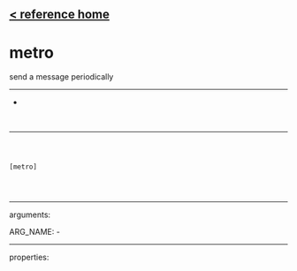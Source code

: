 [< reference home](ceammc_lib.html)
---

# metro


send a message periodically

---

-
<br>


---


```



[metro]


            
```

---
arguments:

ARG_NAME: -<br>

---
properties:


